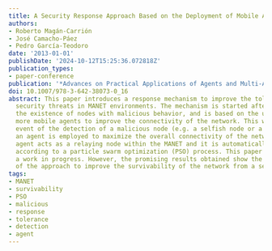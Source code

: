 ```yaml
---
title: A Security Response Approach Based on the Deployment of Mobile Agents
authors:
- Roberto Magán-Carrión
- José Camacho-Páez
- Pedro García-Teodoro
date: '2013-01-01'
publishDate: '2024-10-12T15:25:36.072818Z'
publication_types:
- paper-conference
publication: '*Advances on Practical Applications of Agents and Multi-Agent Systems*'
doi: 10.1007/978-3-642-38073-0_16
abstract: This paper introduces a response mechanism to improve the tolerance against
  security threats in MANET environments. The mechanism is started after detecting
  the existence of nodes with malicious behavior, and is based on the use of one or
  more mobile agents to improve the connectivity of the network. This way, in the
  event of the detection of a malicious node (e.g. a selfish node or a dropper node),
  an agent is employed to maximize the overall connectivity of the network. Every
  agent acts as a relaying node within the MANET and it is automatically positioned
  according to a particle swarm optimization (PSO) process. This paper represents
  a work in progress. However, the promising results obtained show the good suitability
  of the approach to improve the survivability of the network from a security perspective.
tags:
- MANET
- survivability
- PSO
- malicious
- response
- tolerance
- detection
- agent
---
```

